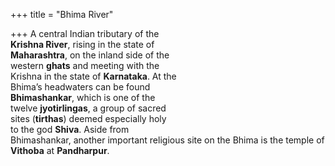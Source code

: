 +++
title = "Bhima River"

+++
A central Indian tributary of the  
**Krishna River**, rising in the state of  
**Maharashtra**, on the inland side of the  
western **ghats** and meeting with the  
Krishna in the state of **Karnataka**. At the  
Bhima’s headwaters can be found  
**Bhimashankar**, which is one of the  
twelve **jyotirlingas**, a group of sacred  
sites (**tirthas**) deemed especially holy  
to the god **Shiva**. Aside from  
Bhimashankar, another important religious site on the Bhima is the temple of  
**Vithoba** at **Pandharpur**.